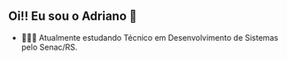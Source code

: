 ## Oi!! Eu sou o Adriano 👋

- 🧑🏽‍💻 Atualmente estudando Técnico em Desenvolvimento de Sistemas pelo Senac/RS.

